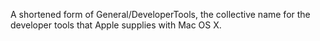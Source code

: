 A shortened form of General/DeveloperTools, the collective name for the developer tools that Apple supplies with Mac OS X.
